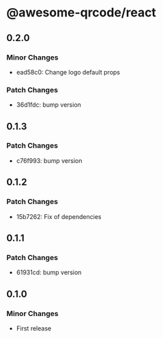 # @awesome-qrcode/react

## 0.2.0

### Minor Changes

- ead58c0: Change logo default props

### Patch Changes

- 36d1fdc: bump version

## 0.1.3

### Patch Changes

- c76f993: bump version

## 0.1.2

### Patch Changes

- 15b7262: Fix of dependencies

## 0.1.1

### Patch Changes

- 61931cd: bump version

## 0.1.0

### Minor Changes

- First release
